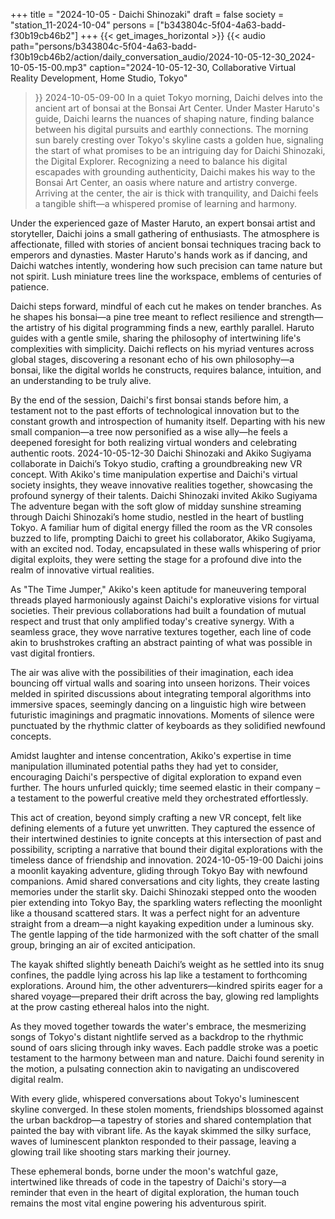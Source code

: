 +++
title = "2024-10-05 - Daichi Shinozaki"
draft = false
society = "station_11-2024-10-04"
persons = ["b343804c-5f04-4a63-badd-f30b19cb46b2"]
+++
{{< get_images_horizontal >}}
{{< audio
    path="persons/b343804c-5f04-4a63-badd-f30b19cb46b2/action/daily_conversation_audio/2024-10-05-12-30_2024-10-05-15-00.mp3" 
    caption="2024-10-05-12-30, Collaborative Virtual Reality Development, Home Studio, Tokyo"
>}}
2024-10-05-09-00
In a quiet Tokyo morning, Daichi delves into the ancient art of bonsai at the Bonsai Art Center. Under Master Haruto's guide, Daichi learns the nuances of shaping nature, finding balance between his digital pursuits and earthly connections.
The morning sun barely cresting over Tokyo's skyline casts a golden hue, signaling the start of what promises to be an intriguing day for Daichi Shinozaki, the Digital Explorer. Recognizing a need to balance his digital escapades with grounding authenticity, Daichi makes his way to the Bonsai Art Center, an oasis where nature and artistry converge. Arriving at the center, the air is thick with tranquility, and Daichi feels a tangible shift—a whispered promise of learning and harmony. 

Under the experienced gaze of Master Haruto, an expert bonsai artist and storyteller, Daichi joins a small gathering of enthusiasts. The atmosphere is affectionate, filled with stories of ancient bonsai techniques tracing back to emperors and dynasties. Master Haruto's hands work as if dancing, and Daichi watches intently, wondering how such precision can tame nature but not spirit. Lush miniature trees line the workspace, emblems of centuries of patience.

Daichi steps forward, mindful of each cut he makes on tender branches. As he shapes his bonsai—a pine tree meant to reflect resilience and strength—the artistry of his digital programming finds a new, earthly parallel. Haruto guides with a gentle smile, sharing the philosophy of intertwining life's complexities with simplicity. Daichi reflects on his myriad ventures across global stages, discovering a resonant echo of his own philosophy—a bonsai, like the digital worlds he constructs, requires balance, intuition, and an understanding to be truly alive.

By the end of the session, Daichi's first bonsai stands before him, a testament not to the past efforts of technological innovation but to the constant growth and introspection of humanity itself. Departing with his new small companion—a tree now personified as a wise ally—he feels a deepened foresight for both realizing virtual wonders and celebrating authentic roots.
2024-10-05-12-30
Daichi Shinozaki and Akiko Sugiyama collaborate in Daichi’s Tokyo studio, crafting a groundbreaking new VR concept. With Akiko's time manipulation expertise and Daichi's virtual society insights, they weave innovative realities together, showcasing the profound synergy of their talents.
Daichi Shinozaki invited Akiko Sugiyama
The adventure began with the soft glow of midday sunshine streaming through Daichi Shinozaki’s home studio, nestled in the heart of bustling Tokyo. A familiar hum of digital energy filled the room as the VR consoles buzzed to life, prompting Daichi to greet his collaborator, Akiko Sugiyama, with an excited nod. Today, encapsulated in these walls whispering of prior digital exploits, they were setting the stage for a profound dive into the realm of innovative virtual realities.

As "The Time Jumper," Akiko's keen aptitude for maneuvering temporal threads played harmoniously against Daichi's explorative visions for virtual societies. Their previous collaborations had built a foundation of mutual respect and trust that only amplified today's creative synergy. With a seamless grace, they wove narrative textures together, each line of code akin to brushstrokes crafting an abstract painting of what was possible in vast digital frontiers.

The air was alive with the possibilities of their imagination, each idea bouncing off virtual walls and soaring into unseen horizons. Their voices melded in spirited discussions about integrating temporal algorithms into immersive spaces, seemingly dancing on a linguistic high wire between futuristic imaginings and pragmatic innovations. Moments of silence were punctuated by the rhythmic clatter of keyboards as they solidified newfound concepts.

Amidst laughter and intense concentration, Akiko's expertise in time manipulation illuminated potential paths they had yet to consider, encouraging Daichi's perspective of digital exploration to expand even further. The hours unfurled quickly; time seemed elastic in their company – a testament to the powerful creative meld they orchestrated effortlessly. 

This act of creation, beyond simply crafting a new VR concept, felt like defining elements of a future yet unwritten. They captured the essence of their intertwined destinies to ignite concepts at this intersection of past and possibility, scripting a narrative that bound their digital explorations with the timeless dance of friendship and innovation.
2024-10-05-19-00
Daichi joins a moonlit kayaking adventure, gliding through Tokyo Bay with newfound companions. Amid shared conversations and city lights, they create lasting memories under the starlit sky.
Daichi Shinozaki stepped onto the wooden pier extending into Tokyo Bay, the sparkling waters reflecting the moonlight like a thousand scattered stars. It was a perfect night for an adventure straight from a dream—a night kayaking expedition under a luminous sky. The gentle lapping of the tide harmonized with the soft chatter of the small group, bringing an air of excited anticipation.

The kayak shifted slightly beneath Daichi’s weight as he settled into its snug confines, the paddle lying across his lap like a testament to forthcoming explorations. Around him, the other adventurers—kindred spirits eager for a shared voyage—prepared their drift across the bay, glowing red lamplights at the prow casting ethereal halos into the night.

As they moved together towards the water's embrace, the mesmerizing songs of Tokyo's distant nightlife served as a backdrop to the rhythmic sound of oars slicing through inky waves. Each paddle stroke was a poetic testament to the harmony between man and nature. Daichi found serenity in the motion, a pulsating connection akin to navigating an undiscovered digital realm.

With every glide, whispered conversations about Tokyo's luminescent skyline converged. In these stolen moments, friendships blossomed against the urban backdrop—a tapestry of stories and shared contemplation that painted the bay with vibrant life. As the kayak skimmed the silky surface, waves of luminescent plankton responded to their passage, leaving a glowing trail like shooting stars marking their journey.

These ephemeral bonds, borne under the moon's watchful gaze, intertwined like threads of code in the tapestry of Daichi's story—a reminder that even in the heart of digital exploration, the human touch remains the most vital engine powering his adventurous spirit.
